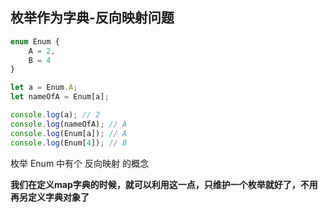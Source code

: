 ## 枚举作为字典-反向映射问题


```js
enum Enum {
    A = 2,
    B = 4
}

let a = Enum.A;
let nameOfA = Enum[a];

console.log(a); // 2
console.log(nameOfA); // A
console.log(Enum[a]); // A
console.log(Enum[4]); // B
```

枚举 Enum 中有个 反向映射 的概念

**我们在定义map字典的时候，就可以利用这一点，只维护一个枚举就好了，不用再另定义字典对象了**

